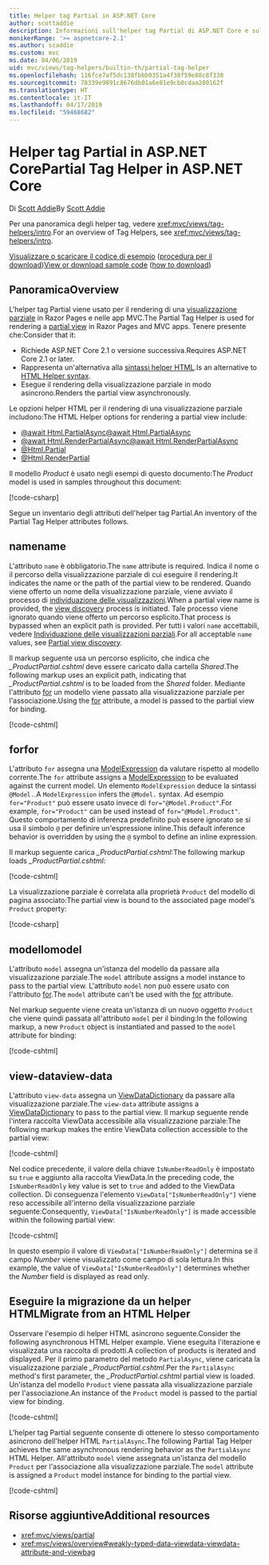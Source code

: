 ```yaml
---
title: Helper tag Partial in ASP.NET Core
author: scottaddie
description: Informazioni sull'helper tag Partial di ASP.NET Core e sul ruolo dei singoli attributi dell'helper nel rendering di una visualizzazione parziale.
monikerRange: '>= aspnetcore-2.1'
ms.author: scaddie
ms.custom: mvc
ms.date: 04/06/2019
uid: mvc/views/tag-helpers/builtin-th/partial-tag-helper
ms.openlocfilehash: 116fce7af5dc138fbbb0351a4f38f59e88c8f338
ms.sourcegitcommit: 78339e9891c8676db01a6e81e9cb0cdaa280162f
ms.translationtype: HT
ms.contentlocale: it-IT
ms.lasthandoff: 04/17/2019
ms.locfileid: "59468682"
---
```

# <a name="partial-tag-helper-in-aspnet-core"></a><span data-ttu-id="18915-103">Helper tag Partial in ASP.NET Core</span><span class="sxs-lookup"><span data-stu-id="18915-103">Partial Tag Helper in ASP.NET Core</span></span>

<span data-ttu-id="18915-104">Di [Scott Addie](https://github.com/scottaddie)</span><span class="sxs-lookup"><span data-stu-id="18915-104">By [Scott Addie](https://github.com/scottaddie)</span></span>

<span data-ttu-id="18915-105">Per una panoramica degli helper tag, vedere <xref:mvc/views/tag-helpers/intro>.</span><span class="sxs-lookup"><span data-stu-id="18915-105">For an overview of Tag Helpers, see <xref:mvc/views/tag-helpers/intro>.</span></span>

<span data-ttu-id="18915-106">[Visualizzare o scaricare il codice di esempio](https://github.com/aspnet/Docs/tree/master/aspnetcore/mvc/views/tag-helpers/built-in/samples) ([procedura per il download](xref:index#how-to-download-a-sample))</span><span class="sxs-lookup"><span data-stu-id="18915-106">[View or download sample code](https://github.com/aspnet/Docs/tree/master/aspnetcore/mvc/views/tag-helpers/built-in/samples) ([how to download](xref:index#how-to-download-a-sample))</span></span>

## <a name="overview"></a><span data-ttu-id="18915-107">Panoramica</span><span class="sxs-lookup"><span data-stu-id="18915-107">Overview</span></span>

<span data-ttu-id="18915-108">L'helper tag Partial viene usato per il rendering di una [visualizzazione parziale](xref:mvc/views/partial) in Razor Pages e nelle app MVC.</span><span class="sxs-lookup"><span data-stu-id="18915-108">The Partial Tag Helper is used for rendering a [partial view](xref:mvc/views/partial) in Razor Pages and MVC apps.</span></span> <span data-ttu-id="18915-109">Tenere presente che:</span><span class="sxs-lookup"><span data-stu-id="18915-109">Consider that it:</span></span>

* <span data-ttu-id="18915-110">Richiede ASP.NET Core 2.1 o versione successiva.</span><span class="sxs-lookup"><span data-stu-id="18915-110">Requires ASP.NET Core 2.1 or later.</span></span>
* <span data-ttu-id="18915-111">Rappresenta un'alternativa alla [sintassi helper HTML](xref:mvc/views/partial#reference-a-partial-view).</span><span class="sxs-lookup"><span data-stu-id="18915-111">Is an alternative to [HTML Helper syntax](xref:mvc/views/partial#reference-a-partial-view).</span></span>
* <span data-ttu-id="18915-112">Esegue il rendering della visualizzazione parziale in modo asincrono.</span><span class="sxs-lookup"><span data-stu-id="18915-112">Renders the partial view asynchronously.</span></span>

<span data-ttu-id="18915-113">Le opzioni helper HTML per il rendering di una visualizzazione parziale includono:</span><span class="sxs-lookup"><span data-stu-id="18915-113">The HTML Helper options for rendering a partial view include:</span></span>

* [<span data-ttu-id="18915-114">@await Html.PartialAsync</span><span class="sxs-lookup"><span data-stu-id="18915-114">@await Html.PartialAsync</span></span>](/dotnet/api/microsoft.aspnetcore.mvc.rendering.htmlhelperpartialextensions.partialasync)
* [<span data-ttu-id="18915-115">@await Html.RenderPartialAsync</span><span class="sxs-lookup"><span data-stu-id="18915-115">@await Html.RenderPartialAsync</span></span>](/dotnet/api/microsoft.aspnetcore.mvc.rendering.htmlhelperpartialextensions.renderpartialasync)
* [@Html.Partial](/dotnet/api/microsoft.aspnetcore.mvc.rendering.htmlhelperpartialextensions.partial)
* [@Html.RenderPartial](/dotnet/api/microsoft.aspnetcore.mvc.rendering.htmlhelperpartialextensions.renderpartial)

<span data-ttu-id="18915-116">Il modello *Product* è usato negli esempi di questo documento:</span><span class="sxs-lookup"><span data-stu-id="18915-116">The *Product* model is used in samples throughout this document:</span></span>

[!code-csharp[](samples/TagHelpersBuiltIn/Models/Product.cs)]

<span data-ttu-id="18915-117">Segue un inventario degli attributi dell'helper tag Partial.</span><span class="sxs-lookup"><span data-stu-id="18915-117">An inventory of the Partial Tag Helper attributes follows.</span></span>

## <a name="name"></a><span data-ttu-id="18915-118">name</span><span class="sxs-lookup"><span data-stu-id="18915-118">name</span></span>

<span data-ttu-id="18915-119">L'attributo `name` è obbligatorio.</span><span class="sxs-lookup"><span data-stu-id="18915-119">The `name` attribute is required.</span></span> <span data-ttu-id="18915-120">Indica il nome o il percorso della visualizzazione parziale di cui eseguire il rendering.</span><span class="sxs-lookup"><span data-stu-id="18915-120">It indicates the name or the path of the partial view to be rendered.</span></span> <span data-ttu-id="18915-121">Quando viene offerto un nome della visualizzazione parziale, viene avviato il processo di [individuazione delle visualizzazioni](xref:mvc/views/overview#view-discovery).</span><span class="sxs-lookup"><span data-stu-id="18915-121">When a partial view name is provided, the [view discovery](xref:mvc/views/overview#view-discovery) process is initiated.</span></span> <span data-ttu-id="18915-122">Tale processo viene ignorato quando viene offerto un percorso esplicito.</span><span class="sxs-lookup"><span data-stu-id="18915-122">That process is bypassed when an explicit path is provided.</span></span> <span data-ttu-id="18915-123">Per tutti i valori `name` accettabili, vedere [Individuazione delle visualizzazioni parziali](xref:mvc/views/partial#partial-view-discovery).</span><span class="sxs-lookup"><span data-stu-id="18915-123">For all acceptable `name` values, see [Partial view discovery](xref:mvc/views/partial#partial-view-discovery).</span></span>

<span data-ttu-id="18915-124">Il markup seguente usa un percorso esplicito, che indica che *_ProductPartial.cshtml* deve essere caricato dalla cartella *Shared*.</span><span class="sxs-lookup"><span data-stu-id="18915-124">The following markup uses an explicit path, indicating that *_ProductPartial.cshtml* is to be loaded from the *Shared* folder.</span></span> <span data-ttu-id="18915-125">Mediante l'attributo [for](#for) un modello viene passato alla visualizzazione parziale per l'associazione.</span><span class="sxs-lookup"><span data-stu-id="18915-125">Using the [for](#for) attribute, a model is passed to the partial view for binding.</span></span>

[!code-cshtml[](samples/TagHelpersBuiltIn/Pages/Product.cshtml?name=snippet_Name)]

## <a name="for"></a><span data-ttu-id="18915-126">for</span><span class="sxs-lookup"><span data-stu-id="18915-126">for</span></span>

<span data-ttu-id="18915-127">L'attributo `for` assegna una [ModelExpression](/dotnet/api/microsoft.aspnetcore.mvc.viewfeatures.modelexpression) da valutare rispetto al modello corrente.</span><span class="sxs-lookup"><span data-stu-id="18915-127">The `for` attribute assigns a [ModelExpression](/dotnet/api/microsoft.aspnetcore.mvc.viewfeatures.modelexpression) to be evaluated against the current model.</span></span> <span data-ttu-id="18915-128">Un elemento `ModelExpression` deduce la sintassi `@Model.`.</span><span class="sxs-lookup"><span data-stu-id="18915-128">A `ModelExpression` infers the `@Model.` syntax.</span></span> <span data-ttu-id="18915-129">Ad esempio `for="Product"` può essere usato invece di `for="@Model.Product"`.</span><span class="sxs-lookup"><span data-stu-id="18915-129">For example, `for="Product"` can be used instead of `for="@Model.Product"`.</span></span> <span data-ttu-id="18915-130">Questo comportamento di inferenza predefinito può essere ignorato se si usa il simbolo `@` per definire un'espressione inline.</span><span class="sxs-lookup"><span data-stu-id="18915-130">This default inference behavior is overridden by using the `@` symbol to define an inline expression.</span></span>

<span data-ttu-id="18915-131">Il markup seguente carica *_ProductPartial.cshtml*:</span><span class="sxs-lookup"><span data-stu-id="18915-131">The following markup loads *_ProductPartial.cshtml*:</span></span>

[!code-cshtml[](samples/TagHelpersBuiltIn/Pages/Product.cshtml?name=snippet_For)]

<span data-ttu-id="18915-132">La visualizzazione parziale è correlata alla proprietà `Product` del modello di pagina associato:</span><span class="sxs-lookup"><span data-stu-id="18915-132">The partial view is bound to the associated page model's `Product` property:</span></span>

[!code-csharp[](samples/TagHelpersBuiltIn/Pages/Product.cshtml.cs?highlight=8)]

## <a name="model"></a><span data-ttu-id="18915-133">modello</span><span class="sxs-lookup"><span data-stu-id="18915-133">model</span></span>

<span data-ttu-id="18915-134">L'attributo `model` assegna un'istanza del modello da passare alla visualizzazione parziale.</span><span class="sxs-lookup"><span data-stu-id="18915-134">The `model` attribute assigns a model instance to pass to the partial view.</span></span> <span data-ttu-id="18915-135">L'attributo `model` non può essere usato con l'attributo [for](#for).</span><span class="sxs-lookup"><span data-stu-id="18915-135">The `model` attribute can't be used with the [for](#for) attribute.</span></span>

<span data-ttu-id="18915-136">Nel markup seguente viene creata un'istanza di un nuovo oggetto `Product` che viene quindi passata all'attributo `model` per il binding:</span><span class="sxs-lookup"><span data-stu-id="18915-136">In the following markup, a new `Product` object is instantiated and passed to the `model` attribute for binding:</span></span>

[!code-cshtml[](samples/TagHelpersBuiltIn/Pages/Product.cshtml?name=snippet_Model)]

## <a name="view-data"></a><span data-ttu-id="18915-137">view-data</span><span class="sxs-lookup"><span data-stu-id="18915-137">view-data</span></span>

<span data-ttu-id="18915-138">L'attributo `view-data` assegna un [ViewDataDictionary](/dotnet/api/microsoft.aspnetcore.mvc.viewfeatures.viewdatadictionary) da passare alla visualizzazione parziale.</span><span class="sxs-lookup"><span data-stu-id="18915-138">The `view-data` attribute assigns a [ViewDataDictionary](/dotnet/api/microsoft.aspnetcore.mvc.viewfeatures.viewdatadictionary) to pass to the partial view.</span></span> <span data-ttu-id="18915-139">Il markup seguente rende l'intera raccolta ViewData accessibile alla visualizzazione parziale:</span><span class="sxs-lookup"><span data-stu-id="18915-139">The following markup makes the entire ViewData collection accessible to the partial view:</span></span>

[!code-cshtml[](samples/TagHelpersBuiltIn/Pages/Product.cshtml?name=snippet_ViewData&highlight=5-)]

<span data-ttu-id="18915-140">Nel codice precedente, il valore della chiave `IsNumberReadOnly` è impostato su `true` e aggiunto alla raccolta ViewData.</span><span class="sxs-lookup"><span data-stu-id="18915-140">In the preceding code, the `IsNumberReadOnly` key value is set to `true` and added to the ViewData collection.</span></span> <span data-ttu-id="18915-141">Di conseguenza l'elemento `ViewData["IsNumberReadOnly"]` viene reso accessibile all'interno della visualizzazione parziale seguente:</span><span class="sxs-lookup"><span data-stu-id="18915-141">Consequently, `ViewData["IsNumberReadOnly"]` is made accessible within the following partial view:</span></span>

[!code-cshtml[](samples/TagHelpersBuiltIn/Pages/Shared/_ProductViewDataPartial.cshtml?highlight=5)]

<span data-ttu-id="18915-142">In questo esempio il valore di `ViewData["IsNumberReadOnly"]` determina se il campo *Number* viene visualizzato come campo di sola lettura.</span><span class="sxs-lookup"><span data-stu-id="18915-142">In this example, the value of `ViewData["IsNumberReadOnly"]` determines whether the *Number* field is displayed as read only.</span></span>

## <a name="migrate-from-an-html-helper"></a><span data-ttu-id="18915-143">Eseguire la migrazione da un helper HTML</span><span class="sxs-lookup"><span data-stu-id="18915-143">Migrate from an HTML Helper</span></span>

<span data-ttu-id="18915-144">Osservare l'esempio di helper HTML asincrono seguente.</span><span class="sxs-lookup"><span data-stu-id="18915-144">Consider the following asynchronous HTML Helper example.</span></span> <span data-ttu-id="18915-145">Viene eseguita l'iterazione e visualizzata una raccolta di prodotti.</span><span class="sxs-lookup"><span data-stu-id="18915-145">A collection of products is iterated and displayed.</span></span> <span data-ttu-id="18915-146">Per il primo parametro del metodo `PartialAsync`, viene caricata la visualizzazione parziale *_ProductPartial.cshtml*.</span><span class="sxs-lookup"><span data-stu-id="18915-146">Per the `PartialAsync` method's first parameter, the *_ProductPartial.cshtml* partial view is loaded.</span></span> <span data-ttu-id="18915-147">Un'istanza del modello `Product` viene passata alla visualizzazione parziale per l'associazione.</span><span class="sxs-lookup"><span data-stu-id="18915-147">An instance of the `Product` model is passed to the partial view for binding.</span></span>

[!code-cshtml[](samples/TagHelpersBuiltIn/Pages/Products.cshtml?name=snippet_HtmlHelper&highlight=3)]

<span data-ttu-id="18915-148">L'helper tag Partial seguente consente di ottenere lo stesso comportamento asincrono dell'helper HTML `PartialAsync`.</span><span class="sxs-lookup"><span data-stu-id="18915-148">The following Partial Tag Helper achieves the same asynchronous rendering behavior as the `PartialAsync` HTML Helper.</span></span> <span data-ttu-id="18915-149">All'attributo `model` viene assegnata un'istanza del modello `Product` per l'associazione alla visualizzazione parziale.</span><span class="sxs-lookup"><span data-stu-id="18915-149">The `model` attribute is assigned a `Product` model instance for binding to the partial view.</span></span>

[!code-cshtml[](samples/TagHelpersBuiltIn/Pages/Products.cshtml?name=snippet_TagHelper&highlight=3)]

## <a name="additional-resources"></a><span data-ttu-id="18915-150">Risorse aggiuntive</span><span class="sxs-lookup"><span data-stu-id="18915-150">Additional resources</span></span>

* <xref:mvc/views/partial>
* <xref:mvc/views/overview#weakly-typed-data-viewdata-viewdata-attribute-and-viewbag>
